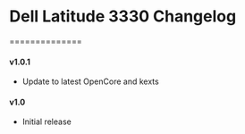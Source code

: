 # Dell Latitude 3330 Changelog
==============
#### v1.0.1
- Update to latest OpenCore and kexts

#### v1.0
- Initial release